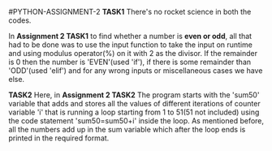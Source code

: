 #PYTHON-ASSIGNMENT-2
**TASK1**
There's no rocket science in both the codes. 

In **Assignment 2 TASK1** to find whether a number is **even or odd**, all 
that had to be done was to use the input function to take the input on runtime and using modulus operator(%) on it with 2 as the divisor. If the remainder is 0 then the number is 'EVEN'(used 'if'), if there is some remainder than 'ODD'(used 'elif') and for any wrong inputs or miscellaneous cases we have else.

**TASK2**
Here, in **Assignment 2 TASK2**
The program starts with the 'sum50' variable that adds and stores all the values of different iterations of counter variable 'i' 
that is running a loop starting from 1 to 51(51 not included) using the code statement 'sum50=sum50+i' inside the loop. 
As mentioned before, all the numbers add up in the sum variable which after the loop ends is printed in the required format.
